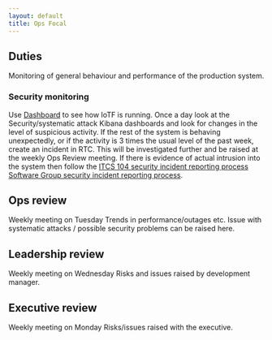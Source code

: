 ```yaml
---
layout: default
title: Ops Focal
---
```

## Duties ##
Monitoring of general behaviour and performance of the production system.
### Security monitoring ###
Use [Dashboard](/docs/ops/sources.html) to see how IoTF is running.
Once a day look at the Security/systematic attack Kibana dashboards and look for changes in the level of suspicious activity. If the rest of the system is behaving unexpectedly, or if the activity is 3 times the usual level of the past week, 
create an incident in RTC. This will be investigated further and be raised at the weekly Ops Review meeting.
If there is evidence of actual intrusion into the system then follow the 
[ITCS 104 security incident reporting process](http://w3-03.ibm.com/transform/sas/as-web.nsf/ContentDocsByTitle/ITCS104+-+Security+Incident+Reporting+and+Management)
[Software Group security incident reporting process](http://swgcommonprocess.raleigh.ibm.com/s_dir/SWGITSecProcess.nsf/processwebview/B1C83184FE49A99D86257A4200657390).

Ops review
----------
Weekly meeting on Tuesday
Trends in performance/outages etc.
Issue with systematic attacks / possible security problems can be raised here.

Leadership review
-----------------
Weekly meeting on Wednesday
Risks and issues raised by development manager.

Executive review
----------------
Weekly meeting on Monday
Risks/issues raised with the executive.
